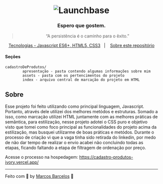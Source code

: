 <h1 align="center">
    <img alt="Launchbase" src="https://raw.githubusercontent.com/marcosbarcelos/Portfolio/main/assets/favicon.ico" />
</h1>

<h3 align="center">
  Espero que gostem.
</h3>

<blockquote align="center">“A persistência é o caminho para o êxito.”</blockquote>

<p align="center">
  <a href="#desafios">Tecnologias - Javascript ES6+, HTML5, CSS3</a>&nbsp;&nbsp;&nbsp;|&nbsp;&nbsp;&nbsp;
  <a href="#sobre">Sobre este repositório</a>
</p>

#### Seções

    cadastroDeProdutos/
            apresentação - pasta contendo algumas informações sobre mim
            assets - pasta com os pertencimentos do projeto
            index - arquivo central de marcação do projeto em HTML


## Sobre

Esse projeto foi feito utilizando como principal linguagem, Javascript. Portanto, através dele utilizei dos melhores metódos e estruturas. Somado a isso, como marcação utilizei HTML juntamente com as melhores práticas de semântica, para estilização, nesse projeto adotei o CSS puro e objetivo visto que tomei como foco principal as funcionalidades do projeto acima da estilização, mas busquei utilizarme de boas práticas e metódos. Durante o processo de criação vi que a vaga tinha sido retirada do linkedin, por medo de não dar tempo de realizar o envio acabei não concluindo todas as etapas, ficando faltando a etapa de filtragem de ordenação por preço.

Acesse o processo na hospedagem: https://cadastro-produtos-ivory.vercel.app/

---

Feito com :purple_heart: by [Marcos Barcelos](https://marcosbarcelos.github.io/Portfolio/) :wave: